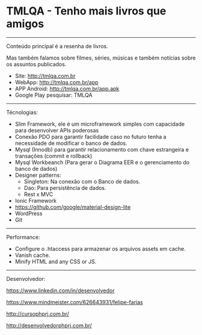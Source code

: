 # TMLQA - Tenho mais livros que amigos
---------------------------------

Conteúdo principal é a resenha de livros.

Mas também falamos sobre filmes, séries, músicas e também notícias sobre os assuntos publicados.


- Site: http://tmlqa.com.br
- WebApp: http://tmlqa.com.br/app
- APP Android: http://tmlqa.com.br/app.apk
- Google Play pesquisar: TMLQA

---------------------------------------

Técnologias:

- Slim Framework, ele é um microframework simples com capacidade para desenvolver APIs poderosas
- Conexão PDO para garantir facilidade caso no futuro tenha a necessidade de modificar o banco de dados.
- Mysql (Innodb) para garantir relacionamento com chave estrangeira e transações (commit e rollback)
- Mysql Workbeanch (Para gerar o Diagrama EER e o gerenciamento do banco de dados)
- Designer patterns:
    - Singleton: Na conexão com o Banco de dados.
    - Dao: Para persistência de dados.
    - Rest x MVC
- Ionic Framework
- https://github.com/google/material-design-lite
- WordPress
- Git

---------------------------------------

Performance:
- Configure o .htaccess para armazenar os arquivos assets em cache.
- Vanish cache.
- Minify HTML and any CSS or JS.

---------------------------------------

Desenvolvedor:

https://www.linkedin.com/in/desenvolvedor

https://www.mindmeister.com/626643931/felipe-farias

http://cursophprj.com.br/

http://desenvolvedorphprj.com.br/

